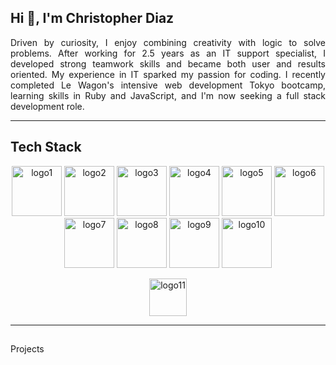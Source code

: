 ## Hi 👋, I'm Christopher Diaz

<p align="justify">
Driven by curiosity, I enjoy combining creativity with logic to solve problems. After working for 2.5 years as an IT support specialist, I developed strong teamwork skills and became both user and results oriented. My experience in IT sparked my passion for coding. I recently completed Le Wagon's intensive web development Tokyo bootcamp, learning skills in Ruby and JavaScript, and I'm now seeking a full stack development role.
</p>

---

## Tech Stack

<p align="center">
  <img src="https://github.com/user-attachments/assets/16b768bd-8ea4-47ff-9218-cbe50cff1a8e" alt="logo1" height="80"/>
  <img src="https://github.com/user-attachments/assets/d4007fd5-195c-4a92-bf90-b37f79bdd786" alt="logo2" height="80"/>
  <img src="https://github.com/user-attachments/assets/ae576b96-d73b-48b4-934c-c12ce243069b" alt="logo3" height="80"/>
  <img src="https://github.com/user-attachments/assets/d7a91dd6-13d6-4ad0-9ea4-d6b83b340d9b" alt="logo4" height="80"/>
  <img src="https://github.com/user-attachments/assets/6d63ad62-9974-4c85-b314-038eef6954b3" alt="logo5" height="80"/>
  <img src="https://github.com/user-attachments/assets/f9a3fb01-5def-4a2f-befa-ab9bd58adeaf" alt="logo6" height="80"/>
  <img src="https://github.com/user-attachments/assets/9516ef3d-4fa1-458a-b29b-163270f1287a" alt="logo7" height="80"/>
  <img src="https://github.com/user-attachments/assets/2d46f000-5159-4a28-b7cd-8b56cfa7ba3e" alt="logo8" height="80"/>
  <img src="https://github.com/user-attachments/assets/6f6da7e1-a794-4913-b5f9-04b9da394e13" alt="logo9" height="80"/>
  <img src="https://github.com/user-attachments/assets/91afc9b6-c5fe-4c2c-a57d-504c050cbd98" alt="logo10" height="80"/>
</p>
<p align="center">
  <img src="https://github.com/user-attachments/assets/69d2b25a-cf1e-46b5-801f-7e2da6592bf2" alt="logo11" height="60"/>
</p>

---

## <p align="center">
Projects
</p>


<!--
**ChrisDiaz007/ChrisDiaz007** is a ✨ _special_ ✨ repository because its `README.md` (this file) appears on your GitHub profile.

Here are some ideas to get you started:

- 🔭 I’m currently working on ...
- 🌱 I’m currently learning ...
- 👯 I’m looking to collaborate on ...
- 🤔 I’m looking for help with ...
- 💬 Ask me about ...
- 📫 How to reach me: ...
- 😄 Pronouns: ...
- ⚡ Fun fact: ...
-->
